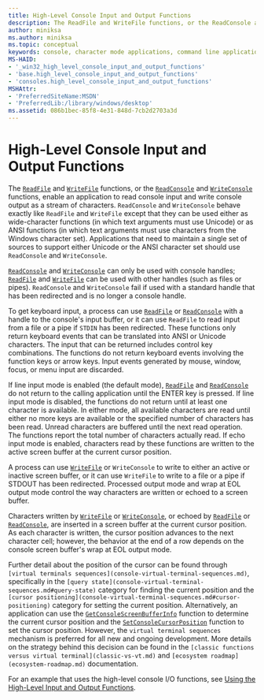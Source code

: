 ```yaml
---
title: High-Level Console Input and Output Functions
description: The ReadFile and WriteFile functions, or the ReadConsole and WriteConsole functions, enable an application to read console input and write console output as a stream of characters.
author: miniksa
ms.author: miniksa
ms.topic: conceptual
keywords: console, character mode applications, command line applications, terminal applications, console api
MS-HAID:
- '_win32_high_level_console_input_and_output_functions'
- 'base.high_level_console_input_and_output_functions'
- 'consoles.high_level_console_input_and_output_functions'
MSHAttr:
- 'PreferredSiteName:MSDN'
- 'PreferredLib:/library/windows/desktop'
ms.assetid: 086b1bec-85f8-4e31-848d-7cb2d2703a3d
---
```


# High-Level Console Input and Output Functions

The [`ReadFile`](https://msdn.microsoft.com/library/windows/desktop/aa365467) and [`WriteFile`](https://msdn.microsoft.com/library/windows/desktop/aa365747) functions, or the [`ReadConsole`](readconsole.md) and [`WriteConsole`](writeconsole.md) functions, enable an application to read console input and write console output as a stream of characters. `ReadConsole` and `WriteConsole` behave exactly like `ReadFile` and `WriteFile` except that they can be used either as wide-character functions (in which text arguments must use Unicode) or as ANSI functions (in which text arguments must use characters from the Windows character set). Applications that need to maintain a single set of sources to support either Unicode or the ANSI character set should use `ReadConsole` and `WriteConsole`.

[`ReadConsole`](readconsole.md) and [`WriteConsole`](writeconsole.md) can only be used with console handles; [`ReadFile`](https://msdn.microsoft.com/library/windows/desktop/aa365467) and [`WriteFile`](https://msdn.microsoft.com/library/windows/desktop/aa365747) can be used with other handles (such as files or pipes). `ReadConsole` and `WriteConsole` fail if used with a standard handle that has been redirected and is no longer a console handle.

To get keyboard input, a process can use [`ReadFile`](https://msdn.microsoft.com/library/windows/desktop/aa365467) or [`ReadConsole`](readconsole.md) with a handle to the console's input buffer, or it can use `ReadFile` to read input from a file or a pipe if `STDIN` has been redirected. These functions only return keyboard events that can be translated into ANSI or Unicode characters. The input that can be returned includes control key combinations. The functions do not return keyboard events involving the function keys or arrow keys. Input events generated by mouse, window, focus, or menu input are discarded.

If line input mode is enabled (the default mode), [`ReadFile`](https://msdn.microsoft.com/library/windows/desktop/aa365467) and [`ReadConsole`](readconsole.md) do not return to the calling application until the ENTER key is pressed. If line input mode is disabled, the functions do not return until at least one character is available. In either mode, all available characters are read until either no more keys are available or the specified number of characters has been read. Unread characters are buffered until the next read operation. The functions report the total number of characters actually read. If echo input mode is enabled, characters read by these functions are written to the active screen buffer at the current cursor position.

A process can use [`WriteFile`](https://msdn.microsoft.com/library/windows/desktop/aa365747) or `WriteConsole` to write to either an active or inactive screen buffer, or it can use `WriteFile` to write to a file or a pipe if STDOUT has been redirected. Processed output mode and wrap at EOL output mode control the way characters are written or echoed to a screen buffer.

Characters written by [`WriteFile`](https://msdn.microsoft.com/library/windows/desktop/aa365747) or [`WriteConsole`](writeconsole.md), or echoed by [`ReadFile`](https://msdn.microsoft.com/library/windows/desktop/aa365467) or [`ReadConsole`](readconsole.md), are inserted in a screen buffer at the current cursor position. As each character is written, the cursor position advances to the next character cell; however, the behavior at the end of a row depends on the console screen buffer's wrap at EOL output mode.

Further detail about the position of the cursor can be found through `[virtual terminals sequences](console-virtual-terminal-sequences.md)`, specifically in the `[query state](console-virtual-terminal-sequences.md#query-state)` category for finding the current position and the `[cursor positioning](console-virtual-terminal-sequences.md#cursor-positioning)` category for setting the current position. Alternatively, an application can use the [`GetConsoleScreenBufferInfo`](getconsolescreenbufferinfo.md) function to determine the current cursor position and the [`SetConsoleCursorPosition`](setconsolecursorposition.md) function to set the cursor position. However, the `virtual terminal sequences` mechanism is preferred for all new and ongoing development. More details on the strategy behind this decision can be found in the `[classic functions versus virtual terminal](classic-vs-vt.md)` and `[ecosystem roadmap](ecosystem-roadmap.md)` documentation.

For an example that uses the high-level console I/O functions, see [Using the High-Level Input and Output Functions](using-the-high-level-input-and-output-functions.md).
